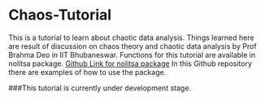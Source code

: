 # Chaos-Tutorial
This is a tutorial to learn about chaotic data analysis. Things learned here are result of discussion on chaos theory and chaotic data analysis by Prof Brahma Deo in IIT Bhubaneswar. Functions for this tutorial are available in nolitsa package. [Github Link for nolitsa package](https://github.com/manu-mannattil/nolitsa) In this Github repository there are examples of how to use the package.

###This tutorial is currently under development stage.
